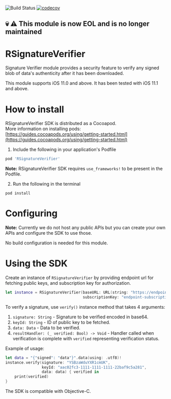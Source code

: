 ![Build Status](https://app.bitrise.io/app/645745d7672035ad/status.svg?token=VB-AbZcna-9V20YrJXafbg)
[![codecov](https://codecov.io/gh/rakutentech/ios-signatureverifier/branch/main/graph/badge.svg)](https://codecov.io/gh/rakutentech/ios-signatureverfier)

## 💀 ⚠️ This module is now EOL and is no longer maintained

# RSignatureVerifier

Signature Verifier module provides a security feature to verify any signed blob of data's authenticity after it has been downloaded.

This module supports iOS 11.0 and above. It has been tested with iOS 11.1 and above.

# **How to install**

RSignatureVerifier SDK is distributed as a Cocoapod.  
More information on installing pods: [https://guides.cocoapods.org/using/getting-started.html](https://guides.cocoapods.org/using/getting-started.html)

1. Include the following in your application's Podfile

```ruby
pod 'RSignatureVerifier'
```
**Note:** RSignatureVerifier SDK requires `use_frameworks!` to be present in the Podfile.

2. Run the following in the terminal

```
pod install
```

# **Configuring**

**Note:** Currently we do not host any public APIs but you can create your own APIs and configure the SDK to use those.

No build configuration is needed for this module.


# **Using the SDK**

Create an instance of `RSignatureVerifier` by providing endpoint url for fetching public keys, and subscription key for authorization.

```swift
let instance = RSignatureVerifier(baseURL: URL(string: "https://endpoint.url")!, 
                                  subscriptionKey: "endpoint-subscription-key")

```

To verify a signature, use `verify()` instance method that takes 4 arguments:

1. `signature: String` - Signature to be verified encoded in base64.
2. `keyId: String` - ID of public key to be fetched.
3. `data: Data` - Data to be verified.
4. `resultHandler: (_ verified: Bool) -> Void` - Handler called when verification is complete with `verified` representing verification status.

Example of usage:
```swift
let data = "{"signed": "data"}".data(using: .utf8)!
instance.verify(signature: "YSBzaWduYXR1cmUK",
                keyId: "aac02fc3-1111-1111-1111-22baf9c5a281",
                data: data) { verified in
    print(verified)
}
```

The SDK is compatible with Objective-C.
